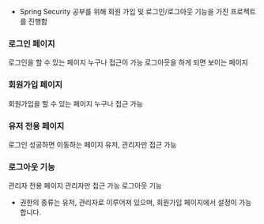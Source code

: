 * Spring Security 공부를 위해 회원 가입 및 로그인/로그아웃 기능을 가진 프로젝트를 진행함

### 로그인 페이지
로그인을 할 수 있는 페이지
누구나 접근이 가능
로그아웃을 하게 되면 보이는 페이지
### 회원가입 페이지
회원가입을 할 수 있는 페이지
누구나 접근 가능
### 유저 전용 페이지
로그인 성공하면 이동하는 페이지
유저, 관리자만 접근 가능
### 로그아웃 기능
관리자 전용 페이지
관리자만 접근 가능
로그아웃 기능
 
* 권한의 종류는 유저, 관리자로 이루어져 있으며, 회원가입 페이지에서 설정이 가능합니다.